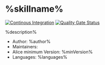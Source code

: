 # %skillname%

[![Continous Integration](https://gitlab.com/project-alice-assistant/skills/skill_%skillname%/badges/master/pipeline.svg)](https://gitlab.com/project-alice-assistant/skills/skill_%skillname%/pipelines/latest) [![Quality Gate Status](https://sonarcloud.io/api/project_badges/measure?project=project-alice-assistant_skill_%skillname%&metric=alert_status)](https://sonarcloud.io/dashboard?id=project-alice-assistant_skill_%skillname%)

%description%

- Author: %author%
- Maintainers: 
- Alice minimum Version: %minVersion%
- Languages:
%languages%
